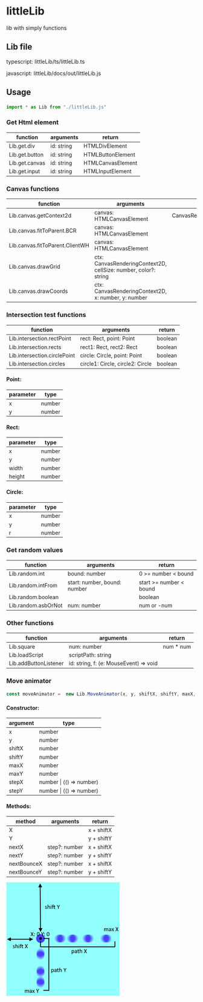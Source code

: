 # littleLib
lib with simply functions

## Lib file
typescript:
littleLib/ts/littleLib.ts

javascript:
littleLib/docs/out/littleLib.js

## Usage
``` ts
import * as Lib from "./littleLib.js"
```
### Get Html element
function                  | arguments  | return
--------------------------|------------|---------------
Lib.get.div               | id: string | HTMLDivElement
Lib.get.button            | id: string | HTMLButtonElement
Lib.get.canvas            | id: string | HTMLCanvasElement
Lib.get.input             | id: string | HTMLInputElement


### Canvas functions
function                          | arguments                                                       | return
----------------------------------|-----------------------------------------------------------------|-----------------
Lib.canvas.getContext2d           | canvas: HTMLCanvasElement                                       | CanvasRenderingContext2D
Lib.canvas.fitToParent.BCR        | canvas: HTMLCanvasElement                                       |
Lib.canvas.fitToParent.ClientWH   | canvas: HTMLCanvasElement                                       |
Lib.canvas.drawGrid               | ctx: CanvasRenderingContext2D, cellSize: number, color?: string |
Lib.canvas.drawCoords             | ctx: CanvasRenderingContext2D, x: number, y: number             |


### Intersection test functions
function                        | arguments                        | return
--------------------------------|----------------------------------|---------------
Lib.intersection.rectPoint      | rect: Rect, point: Point         | boolean
Lib.intersection.rects          | rect1: Rect, rect2: Rect         | boolean
Lib.intersection.circlePoint    | circle: Circle, point: Point     | boolean
Lib.intersection.circles        | circle1: Circle, circle2: Circle | boolean

#### Point:
parameter | type
----------|--------
x	        | number
y	        | number

#### Rect:
parameter | type
----------|--------
x	        | number
y	        | number
width     | number
height    | number

#### Circle:
parameter | type
----------|--------
x	        | number
y	        | number
r	        | number

### Get random values
function                  | arguments                    | return
--------------------------|------------------------------|---------------
Lib.random.int            | bound: number                | 0 >= number < bound
Lib.random.intFrom        | start: number, bound: number | start >= number < bound
Lib.random.boolean        |                              | boolean
Lib.random.asbOrNot       | num: number                  | num or -num


### Other functions
function                  | arguments                              | return
--------------------------|----------------------------------------|---------------
Lib.square                | num: number                            | num * num
Lib.loadScript            | scriptPath: string                     |
Lib.addButtonListener     | id: string, f: (e: MouseEvent) => void |


### Move animator
``` ts
const moveAnimator =  new Lib.MoveAnimator(x, y, shiftX, shiftY, maxX, maxY, stepX, stepY);
```
#### Constructor:
argument    | type
------------|-------
x           | number
y           | number
shiftX      | number
shiftY      | number
maxX        | number
maxY        | number
stepX       | number \| (() => number)
stepY       | number \| (() => number)

#### Methods:
method          | arguments      | return
----------------|----------------|-----------
X               |                | x + shiftX
Y               |                | y + shiftY
nextX           | step?: number  | x + shiftX
nextY           | step?: number  | y + shiftY
nextBounceX     | step?: number  | x + shiftX
nextBounceY     | step?: number  | y + shiftY

![](./docs/images/moveAnimator.png)
